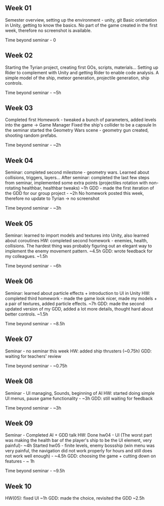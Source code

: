 ## Week 01
Semester overview, setting up the environment - unity, git
Basic orientation in Unity, getting to know the basics.
No part of the game created in the first week, therefore no screenshot is available.

Time beyond seminar - 0

## Week 02
Starting the Tyrian project, creating first GOs, scripts, materials...
Setting up Rider to complement with Unity and getting Rider to enable code analysis.
A simple model of the ship, meteor generation, projectile generation, ship controls.

Time beyond seminar - ~5h

## Week 03
Completed first Homework - tweaked a bunch of parameters, added levels into the game -> Game Manager
Fixed the ship's collider to be a capsule
In the seminar started the Geometry Wars scene - geometry gun created, shooting random prefabs.

Time beyond seminar - ~2h

## Week 04
Seminar: completed second milestone - geometry wars. Learned about collisions, triggers, layers...
After seminar: completed the last few steps from seminar, implemented some extra points (projectiles rotation with non-rotating healthbar, healthbar tweaks) ~1h
GDD - made the first iteration of the GDD for our group project - ~2h
No homework posted this week, therefore no update to Tyrian -> no screenshot

Time beyond seminar - ~3h

## Week 05
Seminar: learned to import models and textures into Unity, also learned about coroutines
HW: completed second homework - enemies, health, collisions. The hardest thing was probably figuring out an elegant way to implement the enemy movement pattern. ~4.5h
GDD: wrote feedback for my colleagues. ~1.5h

Time beyond seminar - ~6h

## Week 06
Seminar: learned about particle effects + introduction to UI in Unity
HW: completed third homework - made the game look nicer, made my models + a pair of textures, added particle effects. ~7h
GDD: made the second updated version of my GDD, added a lot more details, thought hard about better controls. ~1.5h

Time beyond seminar - ~8.5h

## Week 07
Seminar - no seminar this week
HW: added ship thrusters (~0.75h)
GDD: waiting for teachers' review

Time beyond seminar - ~0.75h

## Week 08
Seminar - UI managing, Sounds, beginning of AI
HW: started doing simple UI menus, pause game functionality - ~3h
GDD: still waiting for feedback

Time beyond seminar - ~3h

## Week 09
Seminar - Completed AI + GDD talk
HW: Done hw04 - UI (The worst part was making the health bar of the player's ship to be the UI element, very painful)- ~4h
    Started hw05 - finite levels, enemy bossship (win menu was very painful, the navigation did not work properly for hours and still does not work well enough) - ~4.5h
GDD: choosing the game + cutting down on features - ~ 1h

Time beyond seminar - ~9.5h

## Week 10

HW(05): fixed UI ~1h
GDD: made the choice, revisited the GDD ~2.5h
